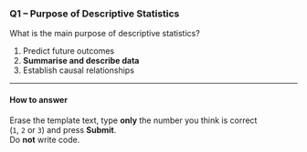 ### Q1 – Purpose of Descriptive Statistics

What is the main purpose of descriptive statistics?

1. Predict future outcomes  
2. **Summarise and describe data**  
3. Establish causal relationships  

---

#### How to answer

Erase the template text, type **only** the number you think is correct  
 (`1`, `2` or `3`) and press **Submit**.  
Do **not** write code.
